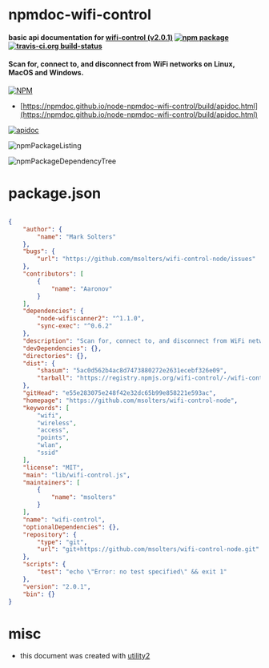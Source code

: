 # npmdoc-wifi-control

#### basic api documentation for  [wifi-control (v2.0.1)](https://github.com/msolters/wifi-control-node)  [![npm package](https://img.shields.io/npm/v/npmdoc-wifi-control.svg?style=flat-square)](https://www.npmjs.org/package/npmdoc-wifi-control) [![travis-ci.org build-status](https://api.travis-ci.org/npmdoc/node-npmdoc-wifi-control.svg)](https://travis-ci.org/npmdoc/node-npmdoc-wifi-control)

#### Scan for, connect to, and disconnect from WiFi networks on Linux, MacOS and Windows.

[![NPM](https://nodei.co/npm/wifi-control.png?downloads=true&downloadRank=true&stars=true)](https://www.npmjs.com/package/wifi-control)

- [https://npmdoc.github.io/node-npmdoc-wifi-control/build/apidoc.html](https://npmdoc.github.io/node-npmdoc-wifi-control/build/apidoc.html)

[![apidoc](https://npmdoc.github.io/node-npmdoc-wifi-control/build/screenCapture.buildCi.browser.%252Ftmp%252Fbuild%252Fapidoc.html.png)](https://npmdoc.github.io/node-npmdoc-wifi-control/build/apidoc.html)

![npmPackageListing](https://npmdoc.github.io/node-npmdoc-wifi-control/build/screenCapture.npmPackageListing.svg)

![npmPackageDependencyTree](https://npmdoc.github.io/node-npmdoc-wifi-control/build/screenCapture.npmPackageDependencyTree.svg)



# package.json

```json

{
    "author": {
        "name": "Mark Solters"
    },
    "bugs": {
        "url": "https://github.com/msolters/wifi-control-node/issues"
    },
    "contributors": [
        {
            "name": "Aaronov"
        }
    ],
    "dependencies": {
        "node-wifiscanner2": "^1.1.0",
        "sync-exec": "^0.6.2"
    },
    "description": "Scan for, connect to, and disconnect from WiFi networks on Linux, MacOS and Windows.",
    "devDependencies": {},
    "directories": {},
    "dist": {
        "shasum": "5ac0d562b4ac8d7473880272e2631ecebf326e09",
        "tarball": "https://registry.npmjs.org/wifi-control/-/wifi-control-2.0.1.tgz"
    },
    "gitHead": "e55e283075e248f42e32dc65b99e858221e593ac",
    "homepage": "https://github.com/msolters/wifi-control-node",
    "keywords": [
        "wifi",
        "wireless",
        "access",
        "points",
        "wlan",
        "ssid"
    ],
    "license": "MIT",
    "main": "lib/wifi-control.js",
    "maintainers": [
        {
            "name": "msolters"
        }
    ],
    "name": "wifi-control",
    "optionalDependencies": {},
    "repository": {
        "type": "git",
        "url": "git+https://github.com/msolters/wifi-control-node.git"
    },
    "scripts": {
        "test": "echo \"Error: no test specified\" && exit 1"
    },
    "version": "2.0.1",
    "bin": {}
}
```



# misc
- this document was created with [utility2](https://github.com/kaizhu256/node-utility2)
